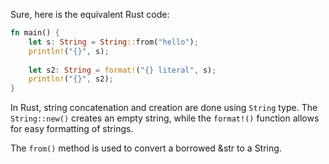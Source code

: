 Sure, here is the equivalent Rust code:

```rust
fn main() {
    let s: String = String::from("hello");
    println!("{}", s);
    
    let s2: String = format!("{} literal", s);
    println!("{}", s2);
}
```

In Rust, string concatenation and creation are done using `String` type. The `String::new()` creates an empty string, while the `format!()` function allows for easy formatting of strings.

The `from()` method is used to convert a borrowed &str to a String.
